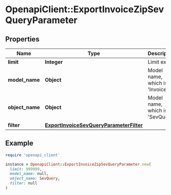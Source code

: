 # OpenapiClient::ExportInvoiceZipSevQueryParameter

## Properties

| Name | Type | Description | Notes |
| ---- | ---- | ----------- | ----- |
| **limit** | **Integer** | Limit export | [optional] |
| **model_name** | **Object** | Model name, which is &#39;Invoice&#39; |  |
| **object_name** | **Object** | Model name, which is &#39;SevQuery&#39; |  |
| **filter** | [**ExportInvoiceSevQueryParameterFilter**](ExportInvoiceSevQueryParameterFilter.md) |  | [optional] |

## Example

```ruby
require 'openapi_client'

instance = OpenapiClient::ExportInvoiceZipSevQueryParameter.new(
  limit: 999999,
  model_name: null,
  object_name: SevQuery,
  filter: null
)
```

